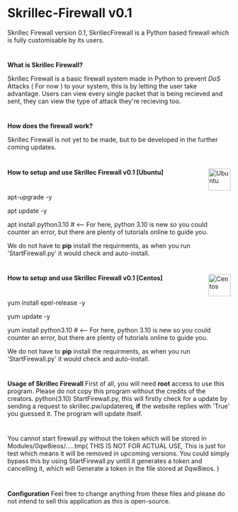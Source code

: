 # Skrillec-Firewall v0.1
Skrillec Firewall version 0.1, SkrillecFirewall is a Python based firewall which is fully customisable by its users.

#
**What is Skrillec Firewall?**

 Skrillec Firewall is a basic firewall system made in Python to prevent *DoS* Attacks ( For now ) to your system, this is by letting the user take advantage.
 Users can view every single packet that is being recieved and sent, they can view the type of attack they're recieving too.
 #
 **How does the firewall work?**
 
 Skrillec Firewall is not yet to be made, but to be developed in the further coming updates.
 
 #
 **How to setup and use Skrillec Firewall v0.1 [Ubuntu]**
 <img align="right" alt="Ubuntu" src="https://upload.wikimedia.org/wikipedia/commons/b/b5/Former_Ubuntu_logo.svg" height="50"/>
 #
apt-upgrade -y

apt update -y

apt install python3.10 # <-- For here, python 3.10 is new so you could counter an error, but there are plenty of tutorials online to guide you.
 
 We do not have to **pip** install the requirments, as when you run 'StartFirewall.py' it would check and auto-install.
 
#
**How to setup and use Skrillec Firewall v0.1 [Centos]**
<img align="right" alt="Centos" src="https://www.pinpng.com/pngs/m/86-862942_centos-logo-hd-png-download.png" height="50"/>
#
yum install epel-release -y

yum update -y

yum install python3.10 # <-- For here, python 3.10 is new so you could counter an error, but there are plenty of tutorials online to guide you.

We do not have to **pip** install the requirments, as when you run 'StartFirewall.py' it would check and auto-install.

#
**Usage of Skrillec Firewall**
First of all, you will need **root** access to use this program.
Please do not copy this program without the credits of the creators.
python(3.10)  StartFirewall.py, this will firstly check for a update by sending a request to skrillec.pw/updatereq, **if** the website replies with 'True' you guessed it. The program will update itself.
#
You cannot start firewall.py without the token which will be stored in Modules/0qw8ieos/.....tmp( THIS IS NOT FOR ACTUAL USE, This is just for test which means it will be removed in upcoming versions. You could simply bypass this by using StartFirewall.py untill it generates a token and cancelling it, which will Generate a token in the file stored at 0qw8ieos. )

#
**Configuration**
Feel free to change anything from these files and please do not intend to sell this application as this is open-source.
